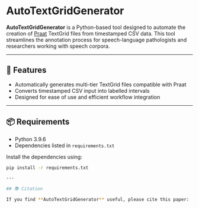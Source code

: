 # AutoTextGridGenerator

**AutoTextGridGenerator** is a Python-based tool designed to automate the creation of [Praat](http://www.fon.hum.uva.nl/praat/) TextGrid files from timestamped CSV data. This tool streamlines the annotation process for speech-language pathologists and researchers working with speech corpora.

---

## 🔧 Features

- Automatically generates multi-tier TextGrid files compatible with Praat
- Converts timestamped CSV input into labelled intervals
- Designed for ease of use and efficient workflow integration

---

## 📦 Requirements

- Python 3.9.6
- Dependencies listed in `requirements.txt`

Install the dependencies using:

```bash
pip install -r requirements.txt

---

## 📚 Citation

If you find **AutoTextGridGenerator** useful, please cite this paper:

```

```
